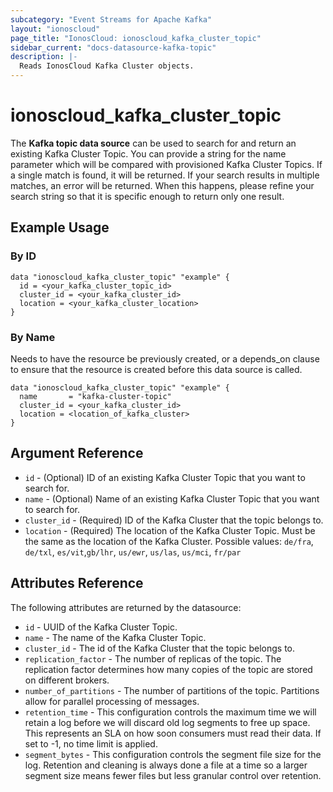 ```yaml
---
subcategory: "Event Streams for Apache Kafka"
layout: "ionoscloud"
page_title: "IonosCloud: ionoscloud_kafka_cluster_topic"
sidebar_current: "docs-datasource-kafka-topic"
description: |-
  Reads IonosCloud Kafka Cluster objects.
---
```


# ionoscloud_kafka_cluster_topic

The **Kafka topic data source** can be used to search for and return an existing Kafka Cluster Topic.
You can provide a string for the name parameter which will be compared with provisioned Kafka Cluster Topics.
If a single match is found, it will be returned. If your search results in multiple matches, an error will be returned.
When this happens, please refine your search string so that it is specific enough to return only one result.

## Example Usage

### By ID

```hcl
data "ionoscloud_kafka_cluster_topic" "example" {
  id = <your_kafka_cluster_topic_id>
  cluster_id = <your_kafka_cluster_id>
  location = <your_kafka_cluster_location>
}
```

### By Name

Needs to have the resource be previously created, or a depends_on clause to ensure that the resource is created before
this data source is called.

```hcl
data "ionoscloud_kafka_cluster_topic" "example" {
  name       = "kafka-cluster-topic"
  cluster_id = <your_kafka_cluster_id>
  location = <location_of_kafka_cluster>
}
```

## Argument Reference

* `id` - (Optional) ID of an existing Kafka Cluster Topic that you want to search for.
* `name` - (Optional) Name of an existing Kafka Cluster Topic that you want to search for.
* `cluster_id` - (Required) ID of the Kafka Cluster that the topic belongs to.
* `location` - (Required) The location of the Kafka Cluster Topic. Must be the same as the location of the Kafka
  Cluster. Possible values: `de/fra`, `de/txl`, `es/vit`,`gb/lhr`, `us/ewr`, `us/las`, `us/mci`, `fr/par`

## Attributes Reference

The following attributes are returned by the datasource:

* `id` - UUID of the Kafka Cluster Topic.
* `name` - The name of the Kafka Cluster Topic.
* `cluster_id` - The id of the Kafka Cluster that the topic belongs to.
* `replication_factor` - The number of replicas of the topic. The replication factor determines how many copies of the
  topic are stored on different brokers.
* `number_of_partitions` - The number of partitions of the topic. Partitions allow for parallel processing of messages.
* `retention_time` - This configuration controls the maximum time we will retain a log before we will discard old log
  segments to free up space. This represents an SLA on how soon consumers must read their data. If set to -1, no time
  limit is applied.
* `segment_bytes` - This configuration controls the segment file size for the log. Retention and cleaning is always done
  a file at a time so a larger segment size means fewer files but less granular control over retention.
